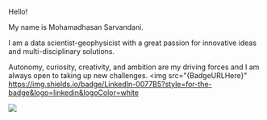 
  Hello!

My name is Mohamadhasan Sarvandani.

I am a data scientist-geophysicist with a great passion for innovative ideas and multi-disciplinary solutions.  

Autonomy, curiosity, creativity, and ambition are my driving forces and I am always open to taking up new challenges. 
<img src="{BadgeURLHere}"
     https://img.shields.io/badge/LinkedIn-0077B5?style=for-the-badge&logo=linkedin&logoColor=white

<img src="{https://img.shields.io/badge/LinkedIn-0077B5?style=for-the-badge&logo=linkedin&logoColor=white}" />



